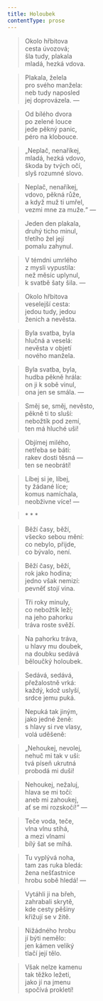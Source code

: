```yaml
---
title: Holoubek
contentType: prose
---
```


> Okolo hřbitova  
> cesta úvozová;  
> šla tudy, plakala  
> mladá, hezká vdova.

> Plakala, želela  
> pro svého manžela:  
> neb tudy naposled  
> jej doprovázela. —

> Od bílého dvora  
> po zelené louce  
> jede pěkný panic,  
> péro na klobouce.

> „Neplač, nenaříkej,  
> mladá, hezká vdovo,  
> škoda by tvých očí,  
> slyš rozumné slovo.

> Neplač, nenaříkej,  
> vdovo, pěkná růže,  
> a když muž ti umřel,  
> vezmi mne za muže.“ —

> Jeden den plakala,  
> druhý ticho minul,  
> třetího žel její  
> pomalu zahynul.

> V témdni umrlého  
> z mysli vypustila:  
> než měsíc uplynul,  
> k svatbě šaty šila. —

> Okolo hřbitova  
> veselejší cesta:  
> jedou tudy, jedou  
> ženich a nevěsta.

> Byla svatba, byla  
> hlučná a veselá:  
> nevěsta v objetí  
> nového manžela.

> Byla svatba, byla,  
> hudba pěkně hrála:  
> on ji k sobě vinul,  
> ona jen se smála. —

> Směj se, směj, nevěsto,  
> pěkně ti to sluší:  
> nebožtík pod zemí,  
> ten má hluché uši!

> Objímej milého,  
> netřeba se báti:  
> rakev dosti těsná —  
> ten se neobrátí!

> Líbej si je, líbej,  
> ty žádané líce;  
> komus namíchala,  
> neobživne více! —

> \* \* \*

> Běží časy, běží,  
> všecko sebou mění:  
> co nebylo, přijde,  
> co bývalo, není.

> Běží časy, běží,  
> rok jako hodina;  
> jedno však nemizí:  
> pevněť stojí vina.

> Tři roky minuly,  
> co nebožtík leží;  
> na jeho pahorku  
> tráva roste svěží.

> Na pahorku tráva,  
> u hlavy mu doubek,  
> na doubku sedává  
> běloučký holoubek.

> Sedává, sedává,  
> přežalostně vrká:  
> každý, kdož uslyší,  
> srdce jemu puká.

> Nepuká tak jiným,  
> jako jedné ženě:  
> s hlavy si rve vlasy,  
> volá uděšeně:

> „Nehoukej, nevolej,  
> nehuč mi tak v uši:  
> tvá píseň ukrutná  
> probodá mi duši!

> Nehoukej, nežaluj,  
> hlava se mi točí:  
> aneb mi zahoukej,  
> ať se mi rozskočí!“ —

> Teče voda, teče,  
> vlna vlnu stíhá,  
> a mezi vlnami  
> bílý šat se míhá.

> Tu vyplývá noha,  
> tam zas ruka bledá:  
> žena nešťastnice  
> hrobu sobě hledá! —

> Vytáhli ji na břeh,  
> zahrabali skrytě,  
> kde cesty pěšiny  
> křižují se v žitě.

> Nižádného hrobu  
> jí býti nemělo:  
> jen kámen veliký  
> tlačí její tělo.

> Však nelze kamenu  
> tak těžko ležeti,  
> jako jí na jmenu  
> spočívá prokletí!
